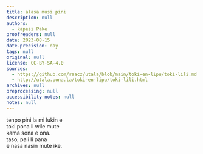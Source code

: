 ```yaml
---
title: alasa musi pini
description: null
authors:
  - kapesi Pake
proofreaders: null
date: 2023-08-15
date-precision: day
tags: null
original: null
license: CC-BY-SA-4.0
sources:
  - https://github.com/raacz/utala/blob/main/toki-en-lipu/toki-lili.md
  - http://utala.pona.la/toki-en-lipu/toki-lili.html
archives: null
preprocessing: null
accessibility-notes: null
notes: null
---
```


tenpo pini la mi lukin e  
toki pona li wile mute  
kama sona e ona.  
taso, pali li pana  
e nasa nasin mute ike.